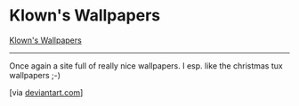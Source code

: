 # Klown's Wallpapers

<a href="http://www.dugnet.com/klown/">Klown's Wallpapers</a>

-------------------------------



Once again a site full of really nice wallpapers. I esp. like the christmas tux wallpapers ;-)



[via <a href="http://www.deviantart.com/deviation/13254833/">deviantart.com</a>]

